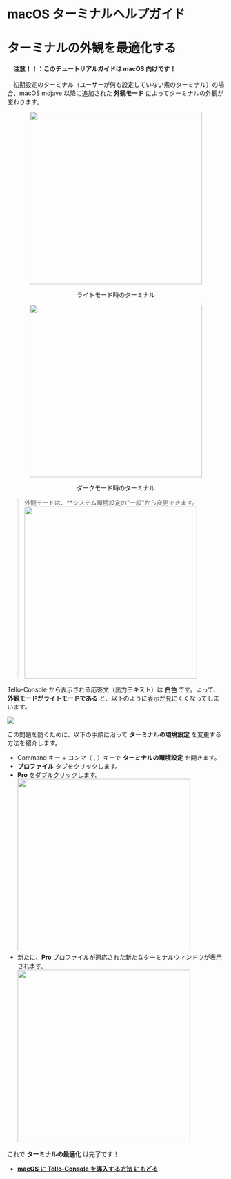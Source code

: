 # macOS ターミナルヘルプガイド
# ターミナルの外観を最適化する
　**注意！！：このチュートリアルガイドは macOS 向けです！**
<br>
<br>
　初期設定のターミナル（ユーザーが何も設定していない素のターミナル）の場合、macOS mojave 以降に追加された **外観モード** によってターミナルの外観が変わります。

<center>
<img src='https://i.imgur.com/rDXTtm4.png' width=400>

ライトモード時のターミナル

<img src='https://i.imgur.com/Yk1PAg8.png' width=400>

ダークモード時のターミナル
</center>

>外観モードは、**システム環境設定の"一般"から変更できます。<br>
><img src='https://i.imgur.com/AFUVpIR.png' width=400>

 Tello-Console から表示される応答文（出力テキスト）は **白色** です。よって、**外観モードがライトモードである** と、以下のように表示が見にくくなってしまいます。

 <img src='https://i.imgur.com/48wL6UG.png'>

 この問題を防ぐために、以下の手順に沿って **ターミナルの環境設定** を変更する方法を紹介します。

 - Command キー + コンマ（ , ）キーで **ターミナルの環境設定** を開きます。
 - **プロファイル** タブをクリックします。
 - **Pro** をダブルクリックします。
  <br><img src='https://i.imgur.com/xBT4IO3.png' width=400><br>
 - 新たに、**Pro** プロファイルが適応された新たなターミナルウィンドウが表示されます。
   <br><img src='https://i.imgur.com/5WDAcng.png' width=400><br>

これで **ターミナルの最適化** は完了です！

- **[macOS に Tello-Console を導入する方法 にもどる](https://github.com/GAI-313/Tello-Console/tree/readme#macos-に-tello-console-を導入する方法)**
